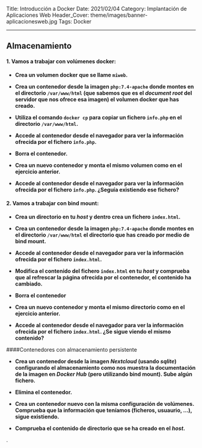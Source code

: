 Title: Introducción a Docker
Date: 2021/02/04
Category: Implantación de Aplicaciones Web
Header_Cover: theme/images/banner-aplicacionesweb.jpg
Tags: Docker



--------------------------------------------------------------------------------
## Almacenamiento

#### 1. Vamos a trabajar con volúmenes docker:

- **Crea un volumen docker que se llame `miweb`.**



- **Crea un contenedor desde la imagen `php:7.4-apache` donde montes en el directorio `/var/www/html` (que sabemos que es el *document root* del servidor que nos ofrece esa imagen) el volumen docker que has creado.**



- **Utiliza el comando `docker cp` para copiar un fichero `info.php` en el directorio `/var/www/html`.**



- **Accede al contenedor desde el navegador para ver la información ofrecida por el fichero `info.php`.**



- **Borra el contenedor.**



- **Crea un nuevo contenedor y monta el mismo volumen como en el ejercicio anterior.**



- **Accede al contenedor desde el navegador para ver la información ofrecida por el fichero `info.php`. ¿Seguía existiendo ese fichero?**




#### 2. Vamos a trabajar con bind mount:

- **Crea un directorio en tu *host* y dentro crea un fichero `index.html`.**



- **Crea un contenedor desde la imagen `php:7.4-apache` donde montes en el directorio `/var/www/html` el directorio que has creado por medio de bind mount.**



- **Accede al contenedor desde el navegador para ver la información ofrecida por el fichero `index.html`.**



- **Modifica el contenido del fichero `index.html` en tu *host* y comprueba que al refrescar la página ofrecida por el contenedor, el contenido ha cambiado.**



- **Borra el contenedor**



- **Crea un nuevo contenedor y monta el mismo directorio como en el ejercicio anterior.**



- **Accede al contenedor desde el navegador para ver la información ofrecida por el fichero `index.html`. ¿Se sigue viendo el mismo contenido?**




####Contenedores con almacenamiento persistente

- **Crea un contenedor desde la imagen *Nextcloud* (usando *sqlite*) configurando el almacenamiento como nos muestra la documentación de la imagen en *Docker Hub* (pero utilizando bind mount). Sube algún fichero.**



- **Elimina el contenedor.**



- **Crea un contenedor nuevo con la misma configuración de volúmenes. Comprueba que la información que teníamos (ficheros, usuaurio, …), sigue existiendo.**



- **Comprueba el contenido de directorio que se ha creado en el *host*.**



.
